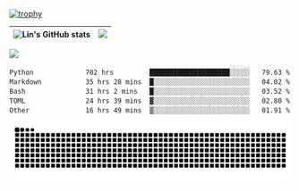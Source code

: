 [![trophy](https://github-profile-trophy.vercel.app/?username=ocss884&column=7)](https://github.com/ocss884)

| ![Lin's GitHub stats](https://github-readme-stats.vercel.app/api?username=ocss884&show_icons=true&hide_border=True&count_private=true) | ![](https://github-readme-streak-stats.herokuapp.com?user=ocss884&hide_border=true&date_format=M%20j%5B%2C%20Y%5D&ring=7EDDCF&fire=7EDDCF") |
| ------------------------------------------------------------ | ------------------------------------------------------------ |

![](https://komarev.com/ghpvc/?username=ocss884&color=brightgreen)

<!--START_SECTION:waka-->

```txt
Python             702 hrs         ████████████████████░░░░░   79.63 %
Markdown           35 hrs 28 mins  █░░░░░░░░░░░░░░░░░░░░░░░░   04.02 %
Bash               31 hrs 2 mins   █░░░░░░░░░░░░░░░░░░░░░░░░   03.52 %
TOML               24 hrs 39 mins  ▓░░░░░░░░░░░░░░░░░░░░░░░░   02.80 %
Other              16 hrs 49 mins  ▒░░░░░░░░░░░░░░░░░░░░░░░░   01.91 %
```

<!--END_SECTION:waka-->

<p align="center">
   <img src="https://github.com/ocss884/ocss884/blob/output/github-snake.svg" alt="snake">
</p>
